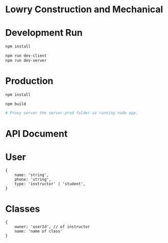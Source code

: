 # Lowry Construction and Mechanical

# Development Run

```bash
npm install

npm run dev-client
npm run dev-server
```

# Production

```bash
npm install

npm build

# Proxy server the server-prod folder as running node app.
```

# API Document

# User
```
{
    name: 'string',
    phone: 'string',
    type: 'instructor' | 'student',
}
```

# Classes
```
{
    owner: 'userId', // of instructor
    name: 'name of class'
}
```
